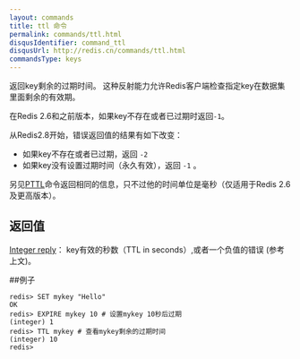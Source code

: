 ```yaml
---
layout: commands
title: ttl 命令
permalink: commands/ttl.html
disqusIdentifier: command_ttl
disqusUrl: http://redis.cn/commands/ttl.html
commandsType: keys
---
```


返回key剩余的过期时间。
这种反射能力允许Redis客户端检查指定key在数据集里面剩余的有效期。

在Redis 2.6和之前版本，如果key不存在或者已过期时返回`-1`。

从Redis2.8开始，错误返回值的结果有如下改变：

* 如果key不存在或者已过期，返回 `-2` 
* 如果key没有设置过期时间（永久有效），返回 `-1` 。

另见[PTTL](/commands/pttl.html)命令返回相同的信息，只不过他的时间单位是毫秒（仅适用于Redis 2.6及更高版本）。

## 返回值

[Integer reply](/topics/protocol.html#integer-reply)： key有效的秒数（TTL in seconds）,或者一个负值的错误 (参考上文)。

##例子
	
	redis> SET mykey "Hello"
	OK
	redis> EXPIRE mykey 10 # 设置mykey 10秒后过期
	(integer) 1
	redis> TTL mykey # 查看mykey剩余的过期时间
	(integer) 10
	redis> 
